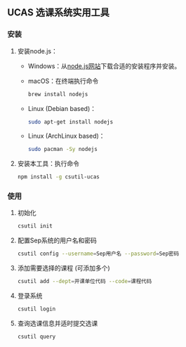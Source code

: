 ## UCAS 选课系统实用工具

### 安装
1. 安装node.js：
	* Windows：从[node.js网站](https://nodejs.org/en/download/)下载合适的安装程序并安装。
	* macOS：在终端执行命令
	
		```bash
		brew install nodejs
		```
	* Linux (Debian based)：
	
		```bash
		sudo apt-get install nodejs
		```
	* Linux (ArchLinux based)：
	
		```bash
		sudo pacman -Sy nodejs
		```
2. 安装本工具：执行命令

	```bash
	npm install -g csutil-ucas
	```

### 使用
1. 初始化

	```bash
	csutil init
	```
2. 配置Sep系统的用户名和密码

	```bash
	csutil config --username=Sep用户名 --password=Sep密码
	```
3. 添加需要选择的课程 (可添加多个)

	```bash
	csutil add --dept=开课单位代码 --code=课程代码
	```
4. 登录系统

	```bash
	csutil login
	```
5. 查询选课信息并适时提交选课

	```bash
	csutil query
	```
